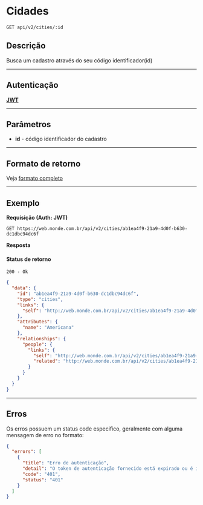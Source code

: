 # Cidades

    GET api/v2/cities/:id

## Descrição
Busca um cadastro através do seu código identificador(id)

***

## Autenticação
**[JWT](../authentication/POST_tokens.md)**

***

## Parâmetros

  - **id** - código identificador do cadastro

***

## Formato de retorno

  Veja [formato completo](v1/full_format.md#cidades)

***

## Exemplo

  **Requisição (Auth: JWT)**

    GET https://web.monde.com.br/api/v2/cities/ab1ea4f9-21a9-4d0f-b630-dc1dbc94dc6f
  **Resposta**

  #### Status de retorno
    200 - Ok

  ``` json
  {
    "data": {
      "id": "ab1ea4f9-21a9-4d0f-b630-dc1dbc94dc6f",
      "type": "cities",
      "links": {
        "self": "http://web.monde.com.br/api/v2/cities/ab1ea4f9-21a9-4d0f-b630-dc1dbc94dc6f"
      },
      "attributes": {
        "name": "Americana"
      },
      "relationships": {
        "people": {
          "links": {
            "self": "http://web.monde.com.br/api/v2/cities/ab1ea4f9-21a9-4d0f-b630-dc1dbc94dc6f/relationships/people",
            "related": "http://web.monde.com.br/api/v2/cities/ab1ea4f9-21a9-4d0f-b630-dc1dbc94dc6f/people"
          }
        }
      }
    }
  }
  ```

***

## Erros
Os erros possuem um status code especifico, geralmente com alguma mensagem de erro no formato:
``` json
{
  "errors": [
    {
      "title": "Erro de autenticação",
      "detail": "O token de autenticação fornecido está expirado ou é inválido",
      "code": "401",
      "status": "401"
    }
  ]
}
```